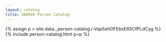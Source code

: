 ```yaml
---
layout: catalog
title: SWERIK Person Catalog
---
```

{% assign p = site.data._person-catalog.i-Vap5ehDFEbxE65CfPLdCyg %}
{% include person-catalog.html p=p %}

